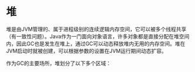 # 堆

堆是由JVM管理的、属于进程级别的连续逻辑内存空间，它可以被多个线程共享（有一致性问题）。Java作为一门面向对象语言，许多对象都是直接分配在堆空间内，因此GC也是发生在堆上，通过GC可以动态释放堆内无用的内存空间。堆在JVM启动时就被创建，可以根据参数的设置在JVM运行期间动态扩容。

作为GC的主要场所，堆划分了以下多个区域：